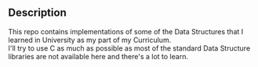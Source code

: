 ## Description

This repo contains implementations of some of the Data Structures that I learned in University as my part of my Curriculum.  
I'll try to use C as much as possible as most of the standard Data Structure libraries are not available here and there's a lot to learn.